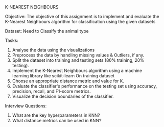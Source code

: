 K-NEAREST NEIGHBOURS

Objective: 
The objective of this assignment is to implement and evaluate the K-Nearest Neighbours algorithm for classification using the given datasets

Dataset:
Need to Classify the animal type

Tasks:
1. Analyse the data using the visualizations
2. Preprocess the data by handling missing values & Outliers, if any.
3. Split the dataset into training and testing sets (80% training, 20% testing).
4. Implement the K-Nearest Neighbours algorithm using a machine learning library like scikit-learn On training dataset
5. Choose an appropriate distance metric and value for K.
6. Evaluate the classifier's performance on the testing set using accuracy, precision, recall, and F1-score metrics.
7. Visualize the decision boundaries of the classifier.

Interview Questions:
1. What are the key hyperparameters in KNN?
2. What distance metrics can be used in KNN?

